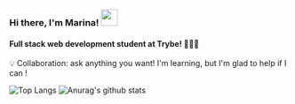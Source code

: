 ### Hi there, I'm Marina! <img src="https://raw.githubusercontent.com/MartinHeinz/MartinHeinz/master/wave.gif" width="30px">
#### Full stack web development student at Trybe! 🧑🏼‍💻


  💡  Collaboration: ask anything you want! I'm learning, but I'm glad to help if I can !


![Top Langs](https://github-readme-stats.vercel.app/api/top-langs/?username=MarinaAlane&layout=compact)
![Anurag's github stats](https://github-readme-stats.vercel.app/api?username=MarinaAlane&theme=dracula&show_icons=true)



